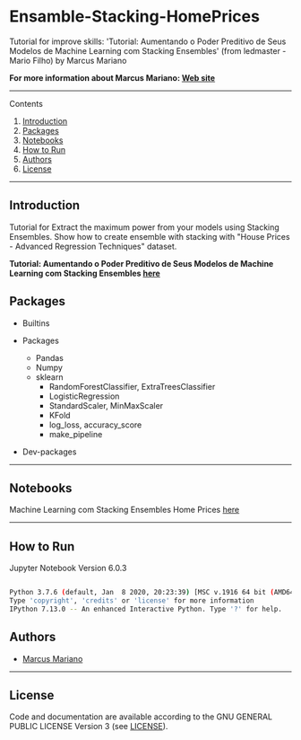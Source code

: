 # Ensamble-Stacking-HomePrices


Tutorial for improve skills: 'Tutorial: Aumentando o Poder Preditivo de Seus Modelos de Machine Learning com Stacking Ensembles' (from ledmaster - Mario Filho) by Marcus Mariano

**For more information about Marcus Mariano: [Web site](https://marcusmariano.github.io/mmariano/)**  

---

Contents 


1. [Introduction](#introduction)
1. [Packages](#packages)
1. [Notebooks](#notebook)
1. [How to Run](#how-to-run)
1. [Authors](#authors)
1. [License](#license)


---

## Introduction


Tutorial for Extract the maximum power from your models using Stacking Ensembles. Show how to create ensemble with stacking with "House Prices - Advanced Regression Techniques" dataset.


**Tutorial: Aumentando o Poder Preditivo de Seus Modelos de Machine Learning com Stacking Ensembles [here](https://github.com/ledmaster/TutorialEnsemble/blob/master/HomePrices.ipynb)**

## Packages

- Builtins    

- Packages
    - Pandas
    - Numpy    
    - sklearn
        - RandomForestClassifier, ExtraTreesClassifier
        - LogisticRegression
        - StandardScaler, MinMaxScaler
        - KFold
        - log_loss, accuracy_score
        - make_pipeline  

    

- Dev-packages

---

## Notebooks

Machine Learning com Stacking Ensembles Home Prices [here](https://github.com/Data-Science-Python-Marcus-Mariano/Ensamble-Stacking-HomePrices/HomePrices-Marcus_Mariano.ipynb)

---

## How to Run

Jupyter Notebook Version 6.0.3

```sh

Python 3.7.6 (default, Jan  8 2020, 20:23:39) [MSC v.1916 64 bit (AMD64)]
Type 'copyright', 'credits' or 'license' for more information
IPython 7.13.0 -- An enhanced Interactive Python. Type '?' for help.

```

## Authors

* [Marcus Mariano](https://marcusmariano.github.io/mmariano/)

---


## License

Code and documentation are available according to the GNU GENERAL PUBLIC LICENSE Version 3 (see [LICENSE](https://www.gnu.org/licenses/gpl.html)).
